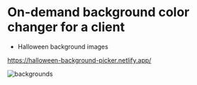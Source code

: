 # On-demand background color changer for a client
* Halloween background images


https://halloween-background-picker.netlify.app/



![backgrounds](https://user-images.githubusercontent.com/24884380/185238546-bf218ba7-60e2-40df-ab8a-db3d9ae18a95.jpg)
